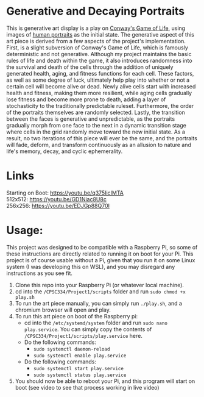 # Generative and Decaying Portraits
This is generative art display is a play on [Conway's Game of Life](https://en.wikipedia.org/wiki/Conway%27s_Game_of_Life), using images of [human portraits](https://www.kaggle.com/datasets/arnaud58/flickrfaceshq-dataset-ffhq/data?select=00031.png) as the initial state. The generative aspect of this art piece is derived from a few aspects of the project's implementation. First, is a slight subversion of Conway's Game of Life, which is famously deterministic and not generative. Although my project maintains the basic rules of life and death within the game, it also introduces randomness into the survival and death of the cells through the addition of uniquely generated health, aging, and fitness functions for each cell. These factors, as well as some degree of luck, ultimately help play into whether or not a certain cell will become alive or dead. Newly alive cells start with increased health and fitness, making them more resilient, while aging cells gradually lose fitness and become more prone to death, adding a layer of stochasticity to the traditionally predictable ruleset. Furthermore, the order of the portraits themselves are randomly selected. Lastly, the transition between the faces is generative and unpredictable, as the portraits gradually morph from one face to the next in a dynamic transition stage where cells in the grid randomly move toward the new initial state. As a result, no two iterations of this piece will ever be the same, and the portraits will fade, deform, and transform continuously as an allusion to nature and life's memory, decay, and cyclic ephemerality. 

# Links
Starting on Boot: https://youtu.be/q375IicIMTA \
512x512: https://youtu.be/GD1Niac8U8c \
256x256: https://youtu.be/EDJGp88Q70I

# Usage:
This project was designed to be compatible with a Raspberry Pi, so some of these instructions are directly related to running it on boot for your Pi. This project is of course usable without a Pi, given that you run it on some Linux system (I was developing this on WSL), and you may disregard any instructions as you see fit.

1. Clone this repo into your Raspberry Pi (or whatever local machine).
2. cd into the `/CPSC334/Project1/scripts` folder and run `sudo chmod +x play.sh`
3. To run the art piece manually, you can simply run `./play.sh`, and a chromium browser will open and play.
4. To run this art piece on boot of the Raspberry pi:
    - cd into the `/etc/systemd/system` folder and run `sudo nano play.service`. You can simply copy the contents of `/CPSC334/Project1/scripts/play.service` here.
    - Do the following commands:
        - `sudo systemctl daemon-reload`
        - `sudo systemctl enable play.service`
    - Do the following commands:
        - `sudo systemctl start play.service`
        - `sudo systemctl status play.service`
5. You should now be able to reboot your Pi, and this program will start on boot (see video to see that process working in live video)
